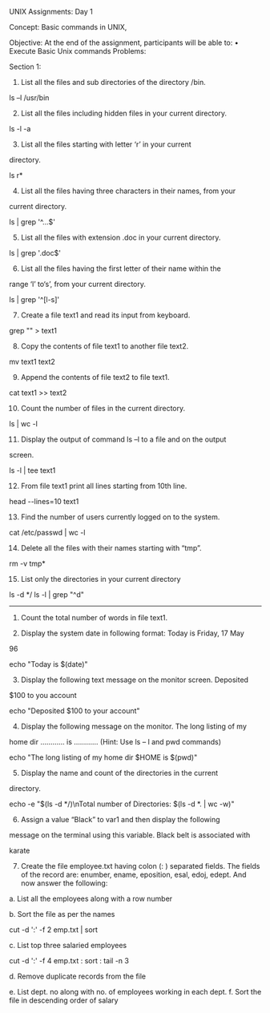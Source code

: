 UNIX Assignments: Day 1

Concept:   Basic commands in UNIX, 

Objective: At the end of the assignment, participants will be able to:
•	Execute Basic Unix commands
Problems: 

Section 1:

1.	List all the files and sub directories of the directory /bin.

ls –l /usr/bin

2.	List all the files including hidden files in your current directory.

ls -l -a

3.	List all the files starting with letter ‘r’ in your current 

directory.

ls r*

4.	List all the files having three characters in their names, from your 

current directory.

ls | grep '^...$'

5.	List all the files with extension .doc in your current directory.

ls | grep '.doc$'

6.	List all the files having the first letter of their name within the 

range ‘l’ to‘s’, from
 your current directory.

ls | grep '^[l-s]'

7.	Create a file text1 and read its input from keyboard.

grep "" > text1

8.	Copy the contents of file text1 to another file text2.

mv text1 text2

9.	Append the contents of file text2 to file text1.

cat text1 >> text2

10.	Count the number of files in the current directory.

ls | wc -l

11.	Display the output of command ls –l to a file and on the output 

screen.

ls -l | tee text1

12.	From file text1 print all lines starting from 10th line.

head --lines=10 text1

13.	Find the number of users currently logged on to the system.

cat /etc/passwd | wc -l

14.	Delete all the files with their names starting with “tmp”.

rm -v tmp*

15.	List only the directories in your current directory

ls -d */
ls -l | grep "^d"

------------------------


1.	Count the total number of words in file text1.

2.	Display the system date in following format: Today is Friday, 17 May 

96

echo "Today is $(date)"

3.	Display the following text message on the monitor screen. Deposited 

$100 to you account

echo "Deposited \$100 to your account"


4.	Display the following message on the monitor. The long listing of my 

home dir …………   is …………  (Hint: Use ls – l and pwd commands)

echo "The long listing of my home dir $HOME is $(pwd)"

5.	Display the name and count of the directories in the current 

directory.

echo -e "$(ls -d */)\nTotal number of Directories: $(ls -d *. | wc -w)"


6.	Assign a value “Black” to var1 and then display the following 

message on the terminal using this variable. Black belt is associated with 

karate



7.	Create the file employee.txt having colon (: ) separated fields. 
The fields of the record are: enumber, ename, eposition, esal, edoj, edept. 
And now answer the following:



a.	List all the employees along with a row number



b.	Sort the file as per the names

cut -d ':' -f 2 emp.txt | sort 

c.	List top three salaried employees

cut -d ':' -f 4 emp.txt : sort : tail -n 3

d.	Remove duplicate records from the file



e.	List dept. no along with no. of employees working in each dept.
f.	Sort the file in descending order of salary


